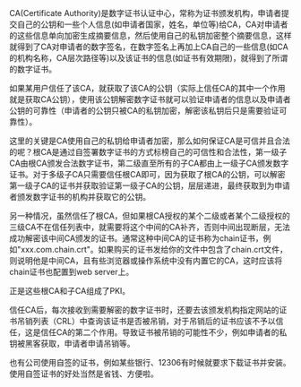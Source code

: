 CA(Certificate Authority)是数字证书认证中心，常称为证书颁发机构，申请者提交自己的公钥和一些个人信息(如申请者国家，姓名，单位等)给CA，CA对申请者的这些信息单向加密生成摘要信息，然后使用自己的私钥加密整个摘要信息，这样就得到了CA对申请者的数字签名，在数字签名上再加上CA自己的一些信息(如CA的机构名称，CA层次路径等)以及该证书的信息(如证书有效期限)，就得到了所谓的数字证书。

如果某用户信任了该CA，就获取了该CA的公钥（实际上信任CA的其中一个作用就是获取CA公钥），使用该公钥解密数字证书就可以验证申请者的信息以及申请者公钥的可靠性（申请者的公钥只被CA的私钥加密，解密该私钥后只是需要验证可靠性）。

这里的关键是CA使用自己的私钥给申请者加密，那么如何保证CA是可信并且合法的呢？根CA是通过自签署数字证书的方式标榜自己的可信性和合法性，第一级子CA由根CA颁发合法数字证书，第二级直至所有的子CA都由上一级子CA颁发数字证书。对于多级子CA只需要信任根CA即可，因为获取了根CA的公钥，可以解密第一级子CA的证书并获取验证第一级子CA的公钥，层层递进，最终获取到为申请者颁发数字证书的机构并获取它的公钥。

另一种情况，虽然信任了根CA，但如果根CA授权的某个二级或者某个二级授权的三级CA不在信任列表中，就需要将这个中间的CA补齐，否则中间出现断层，无法成功解密该中间CA颁发的证书。通常这种中间CA的证书称为chain证书，例如"xxx.com.chain.crt"。如果购买的证书发给你的文件中包含了chain.crt文件，则说明他是中间CA，且有些浏览器或操作系统中没有内置它的CA，这时应该将chain证书也配置到web server上。

正是这些根CA和子CA组成了PKI。

信任CA后，每次接收到需要解密的数字证书时，还要去该颁发机构指定网站的证书吊销列表（CRL）中查询该证书是否被吊销，对于吊销后的证书应该不予以信任，这是信任CA的第二个作用。导致证书被吊销的可能性不少，例如申请者的私钥被黑客获取，申请者申请吊销等。

也有公司使用自签的证书，例如某些银行、12306有时候就要求下载证书并安装。使用自签证书的好处当然是省钱、方便啦。